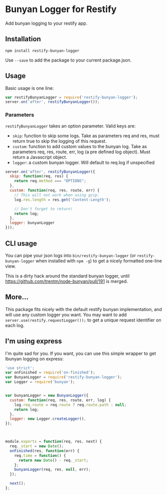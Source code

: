 Bunyan Logger for Restify
=========================

Add bunyan logging to your restify app.

## Installation
```
npm install restify-bunyan-logger
```

Use `--save` to add the package to your current package.json.

## Usage
Basic usage is one line:

```js
var restifyBunyanLogger = require('restify-bunyan-logger');
server.on('after', restifyBunyanLogger());
```

### Parameters
`restifyBunyanLogger` takes an option parameter. Valid keys are:

* `skip`: function to skip some logs. Take as parameters req and res, must return true to skip the logging of this request.
* `custom`: function to add custom values to the bunyan log. Take as parameters req, res, route, err, log (a pre defined log object). Must return a Javascript object.
* `logger`: a custom bunyan logger. Will default to req.log if unspecified

```js
server.on('after', restifyBunyanLogger({
  skip: function(req, res) {
    return req.method === "OPTIONS";
  },
  custom: function(req, res, route, err) {
    // This will not work when using gzip.
    log.res.length = res.get('Content-Length');

    // Don't forget to return!
    return log;
  },
  logger: bunyanLogger
}));
```

## CLI usage
You can pipe your json logs into `bin/restify-bunyan-logger` (or `restify-bunyan-logger` when installed with `npm -g`) to get a nicely formatted one-line view.

This is a dirty hack around the standard bunyan logger, until https://github.com/trentm/node-bunyan/pull/191 is merged.

## More...
This package fits nicely with the default restify bunyan implementation, and will use any custom logger you want.
You may want to add `server.use(restify.requestLogger());` to get a unique request identifier on each log.

## I'm using express
I'm quite sad for you. If you want, you can use this simple wrapper to get lbunyan logging on express:

```js
'use strict';
var onFinished = require('on-finished');
var BunyanLogger = require('restify-bunyan-logger');
var Logger = require('bunyan');


var bunyanLogger = new BunyanLogger({
  custom: function(req, res, route, err, log) {
    log.req.route = req.route ? req.route.path : null;
    return log;
  },
  logger: new Logger.createLogger(),
});



module.exports = function(req, res, next) {
  req._start = new Date();
  onFinished(res, function(err) {
    req.time = function() {
      return new Date() - req._start;
    };
    bunyanLogger(req, res, null, err);
  });

  next();
};
```
